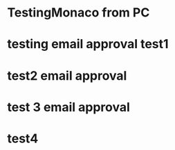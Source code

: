 # TestingMonaco from PC
# testing email approval test1
# test2 email approval
# test 3 email approval
# test4
